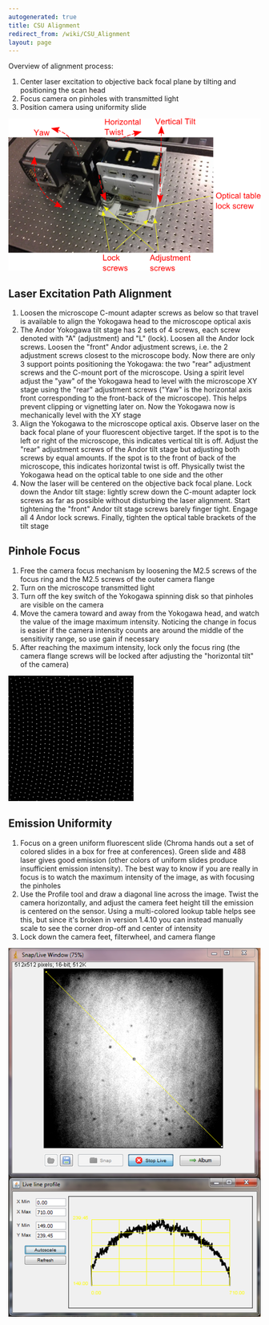 ```yaml
---
autogenerated: true
title: CSU Alignment
redirect_from: /wiki/CSU_Alignment
layout: page
---
```


Overview of alignment process:

1.  Center laser excitation to objective back focal plane by tilting and
    positioning the scan head
2.  Focus camera on pinholes with transmitted light
3.  Position camera using uniformity slide

![](/media/Overview_of_csu_alignment.png)

## Laser Excitation Path Alignment

1.  Loosen the microscope C-mount adapter screws as below so that travel
    is available to align the Yokogawa head to the microscope optical
    axis
2.  The Andor Yokogawa tilt stage has 2 sets of 4 screws, each screw
    denoted with "A" (adjustment) and "L" (lock). Loosen all the Andor
    lock screws. Loosen the "front" Andor adjustment screws, i.e. the 2
    adjustment screws closest to the microscope body. Now there are only
    3 support points positioning the Yokogawa: the two "rear" adjustment
    screws and the C-mount port of the microscope. Using a spirit level
    adjust the "yaw" of the Yokogawa head to level with the microscope
    XY stage using the "rear" adjustment screws ("Yaw" is the horizontal
    axis front corresponding to the front-back of the microscope). This
    helps prevent clipping or vignetting later on. Now the Yokogawa now
    is mechanically level with the XY stage
3.  Align the Yokogawa to the microscope optical axis. Observe laser on
    the back focal plane of your fluorescent objective target. If the
    spot is to the left or right of the microscope, this indicates
    vertical tilt is off. Adjust the "rear" adjustment screws of the
    Andor tilt stage but adjusting both screws by equal amounts. If the
    spot is to the front of back of the microscope, this indicates
    horizontal twist is off. Physically twist the Yokogawa head on the
    optical table to one side and the other
4.  Now the laser will be centered on the objective back focal plane.
    Lock down the Andor tilt stage: lightly screw down the C-mount
    adapter lock screws as far as possible without disturbing the laser
    alignment. Start tightening the "front" Andor tilt stage screws
    barely finger tight. Engage all 4 Andor lock screws. Finally,
    tighten the optical table brackets of the tilt stage

## Pinhole Focus

1.  Free the camera focus mechanism by loosening the M2.5 screws of the
    focus ring and the M2.5 screws of the outer camera flange
2.  Turn on the microscope transmitted light
3.  Turn off the key switch of the Yokogawa spinning disk so that
    pinholes are visible on the camera
4.  Move the camera toward and away from the Yokogawa head, and watch
    the value of the image maximum intensity. Noticing the change in
    focus is easier if the camera intensity counts are around the middle
    of the sensitivity range, so use gain if necessary
5.  After reaching the maximum intensity, lock only the focus ring (the
    camera flange screws will be locked after adjusting the "horizontal
    tilt" of the camera)

![](/media/Pinholes_in_focus.png)

## Emission Uniformity

1.  Focus on a green uniform fluorescent slide (Chroma hands out a set
    of colored slides in a box for free at conferences). Green slide and
    488 laser gives good emission (other colors of uniform slides
    produce insufficient emission intensity). The best way to know if
    you are really in focus is to watch the maximum intensity of the
    image, as with focusing the pinholes
2.  Use the Profile tool and draw a diagonal line across the image.
    Twist the camera horizontally, and adjust the camera feet height
    till the emission is centered on the sensor. Using a multi-colored
    lookup table helps see this, but since it's broken in version 1.4.10
    you can instead manually scale to see the corner drop-off and center
    of intensity
3.  Lock down the camera feet, filterwheel, and camera flange

![](/media/Center_emission.png)

